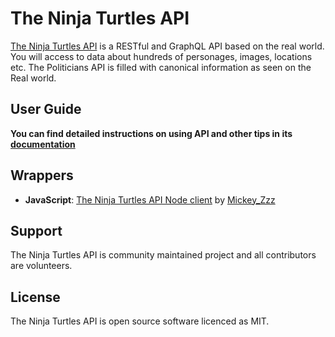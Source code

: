 # The Ninja Turtles API

[The Ninja Turtles API](https://ninjaturtlesapi.com) is a RESTful and GraphQL API based on the real world. You will access to data about hundreds of personages, images, locations etc. The Politicians API is filled with canonical information as seen on the Real world.

## User Guide

**You can find detailed instructions on using API and other tips in its [documentation](https://ninjaturtlesapi.com/documentation/)**

## Wrappers

- **JavaScript**: [The Ninja Turtles API Node client](https://github.com/MiCkEyZzZ/ninja-turtles) by [Mickey_Zzz](https://github.com/MiCkEyZzZ)

## Support

The Ninja Turtles API is community maintained project and all contributors are volunteers.

## License

The Ninja Turtles API is open source software licenced as MIT.
